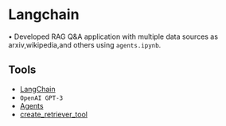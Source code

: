 # Langchain

•	Developed RAG Q&A application with multiple data sources as arxiv,wikipedia,and others using `agents.ipynb`. 

## Tools 
* [LangChain](https://www.langchain.com/)
* `OpenAI GPT-3`
* [Agents](https://python.langchain.com/v0.1/docs/modules/agents/)
* [create_retriever_tool](https://api.python.langchain.com/en/latest/tools/langchain.tools.retriever.create_retriever_tool.html)
